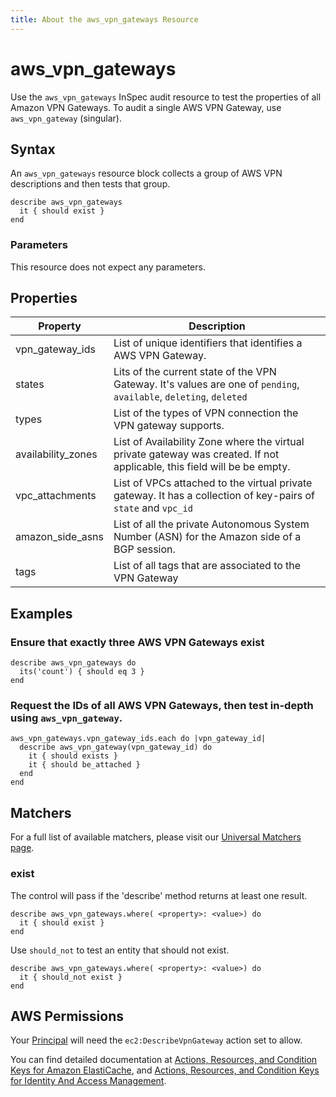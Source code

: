 ```yaml
---
title: About the aws_vpn_gateways Resource
---
```


# aws\_vpn\_gateways

Use the `aws_vpn_gateways` InSpec audit resource to test the properties of all Amazon VPN Gateways. To audit a single AWS VPN Gateway, use `aws_vpn_gateway` (singular).

## Syntax

An `aws_vpn_gateways` resource block collects a group of AWS VPN descriptions and then tests that group.

    describe aws_vpn_gateways
      it { should exist }
    end   

### Parameters

This resource does not expect any parameters.

## Properties

|Property                  | Description|
| ---                      | --- |
|vpn\_gateway\_ids     | List of unique identifiers that identifies a AWS VPN Gateway.|
|states                | Lits of the current state of the VPN Gateway. It's values are one of `pending`, `available`, `deleting`, `deleted`
|types                 | List of the types of VPN connection the VPN gateway supports.
|availability_zones    | List of Availability Zone where the virtual private gateway was created. If not applicable, this field will be be empty.
|vpc_attachments       | List of VPCs attached to the virtual private gateway. It has a collection of key-pairs of `state` and `vpc_id` |
|amazon\_side\_asns    | List of all the private Autonomous System Number (ASN) for the Amazon side of a BGP session.|
|tags                  | List of all tags that are associated to the VPN Gateway |

## Examples

### Ensure that exactly three AWS VPN Gateways exist
    describe aws_vpn_gateways do
      its('count') { should eq 3 }
    end

### Request the IDs of all AWS VPN Gateways, then test in-depth using `aws_vpn_gateway`.
    aws_vpn_gateways.vpn_gateway_ids.each do |vpn_gateway_id|
      describe aws_vpn_gateway(vpn_gateway_id) do
        it { should exists }
        it { should be_attached }
      end
    end

## Matchers

For a full list of available matchers, please visit our [Universal Matchers page](https://www.inspec.io/docs/reference/matchers/).

### exist

The control will pass if the 'describe' method returns at least one result.

    describe aws_vpn_gateways.where( <property>: <value>) do
      it { should exist }
    end

Use `should_not` to test an entity that should not exist.

    describe aws_vpn_gateways.where( <property>: <value>) do
      it { should_not exist }
    end

## AWS Permissions

Your [Principal](https://docs.aws.amazon.com/IAM/latest/UserGuide/intro-structure.html#intro-structure-principal) will need the `ec2:DescribeVpnGateway` action set to allow.

You can find detailed documentation at [Actions, Resources, and Condition Keys for Amazon ElastiCache](https://docs.amazonaws.cn/en_us/vpc/latest/userguide/vpc-policy-examples.html), and [Actions, Resources, and Condition Keys for Identity And Access Management](https://docs.aws.amazon.com/IAM/latest/UserGuide/list_identityandaccessmanagement.html).